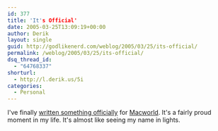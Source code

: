 ```yaml
---
id: 377
title: 'It's Official'
date: 2005-03-25T13:09:19+00:00
author: Derik
layout: single
guid: http://godlikenerd.com/weblog/2005/03/25/its-official/
permalink: /weblog/2005/03/25/its-official/
dsq_thread_id:
  - "64768337"
shorturl:
  - http://l.derik.us/5i
categories:
  - Personal
---
```

I've finally [written something officially](http://www.macworld.com/weblogs/macgems/2005/03/flickrexportplugin/index.php) for [Macworld](http://www.macworld.com). It's a fairly proud moment in my life. It's almost like seeing my name in lights.